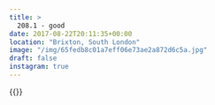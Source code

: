 ```yaml
---
title: >
  208.1 - good
date: 2017-08-22T20:11:35+00:00
location: "Brixton, South London"
image: "/img/65fedb8c01a7eff06e73ae2a872d6c5a.jpg"
draft: false
instagram: true
---
```


{{<photo src="/img/65fedb8c01a7eff06e73ae2a872d6c5a.jpg">}}
